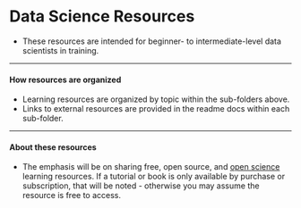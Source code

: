 # Data Science Resources

- These resources are intended for beginner- to intermediate-level data scientists in training.

---

#### How resources are organized

- Learning resources are organized by topic within the sub-folders above.
- Links to external resources are provided in the readme docs within each sub-folder.

---

#### About these resources

- The emphasis will be on sharing free, open source, and [open science](http://openhardware.science/) learning resources. If a tutorial or book is only available by purchase or subscription, that will be noted - otherwise you may assume the resource is free to access.
